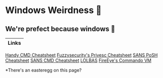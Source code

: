 
# Windows Weirdness :wine_glass:
## We're prefect because windows :angel:
Links |
-|
[Handy CMD Cheatsheet](http://www.cs.columbia.edu/~sedwards/classes/2015/1102-fall/Command%20Prompt%20Cheatsheet.pdf)
[Fuzzysecurity's Privesc Cheatsheet](https://www.fuzzysecurity.com/tutorials/16.html)
[SANS PoSH Cheatsheet](https://blogs.sans.org/pen-testing/files/2016/05/PowerShellCheatSheet_v41.pdf)
[SANS CMD Cheatsheet](https://www.sans.org/security-resources/sec560/windows_command_line_sheet_v1.pdf)
[LOLBAS](https://lolbas-project.github.io/)<!-- LWTL https://youtu.be/21YnCV1Z4lY -->
[FireEye's Commando VM](https://github.com/fireeye/commando-vm)

*There's an easteregg on this page?
